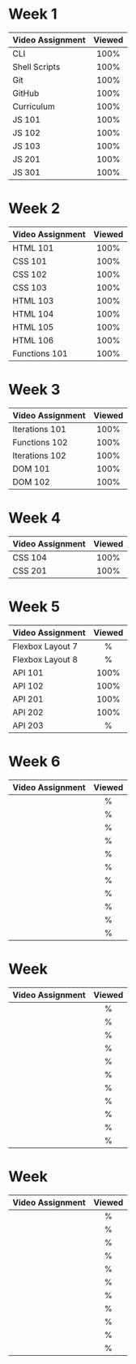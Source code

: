 # Week 1

|   Video Assignment   | Viewed |         
|----------------|:------:| 
| CLI            | 100% |
| Shell Scripts  | 100% |
| Git            | 100% |  
| GitHub         | 100% |    
| Curriculum     | 100% |
| JS 101         | 100% |
| JS 102         | 100% | 
| JS 103         | 100% |     
| JS 201         | 100% |
| JS 301         | 100% |


# Week 2

|   Video Assignment   | Viewed |         
|----------------------|:------:| 
| HTML 101       | 100% |
| CSS 101        | 100% |
| CSS 102        | 100% |  
| CSS 103        | 100% |    
| HTML 103       | 100% |
| HTML 104       | 100% |
| HTML 105       | 100% | 
| HTML 106       | 100% |     
| Functions 101  | 100% |


# Week 3

|   Video Assignment   | Viewed |         
|----------------------|:------:| 
| Iterations 101        | 100% |
| Functions 102       | 100% |
| Iterations 102       | 100% |
| DOM 101       | 100% |
| DOM 102       | 100% |


# Week 4

|   Video Assignment   | Viewed |         
|----------------------|:------:| 
| CSS 104       | 100% |
| CSS 201       | 100% |


# Week 5

|   Video Assignment   | Viewed |         
|----------------------|:------:| 
| Flexbox Layout 7        | % |
| Flexbox Layout 8       | % |
| API 101       | 100% |
| API 102       | 100% |
| API 201       | 100% |
| API 202       | 100% |
| API 203       | % |


# Week 6

|   Video Assignment   | Viewed |         
|----------------------|:------:| 
|        | % |
|        | % |
|        | % |
|        | % |
|        | % |
|        | % |
|        | % |
|        | % |
|        | % |
|        | % |
|        | % |


# Week 

|   Video Assignment   | Viewed |         
|----------------------|:------:| 
|        | % |
|        | % |
|        | % |
|        | % |
|        | % |
|        | % |
|        | % |
|        | % |
|        | % |
|        | % |
|        | % |


# Week 

|   Video Assignment   | Viewed |         
|----------------------|:------:| 
|        | % |
|        | % |
|        | % |
|        | % |
|        | % |
|        | % |
|        | % |
|        | % |
|        | % |
|        | % |
|        | % |
